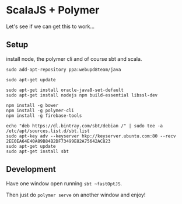 # ScalaJS + Polymer

Let's see if we can get this to work...

## Setup

install node, the polymer cli and of course sbt and scala.

```
sudo add-apt-repository ppa:webupd8team/java

sudo apt-get update

sudo apt-get install oracle-java8-set-default
sudo apt-get install nodejs npm build-essential libssl-dev

npm install -g bower
npm install -g polymer-cli
npm install -g firebase-tools

echo "deb https://dl.bintray.com/sbt/debian /" | sudo tee -a /etc/apt/sources.list.d/sbt.list
sudo apt-key adv --keyserver hkp://keyserver.ubuntu.com:80 --recv 2EE0EA64E40A89B84B2DF73499E82A75642AC823
sudo apt-get update
sudo apt-get install sbt
```

## Development

Have one window open running `sbt ~fastOptJS`.

Then just do `polymer serve` on another window and enjoy!

